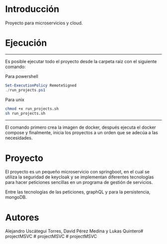 # Introducción

Proyecto para microservicios y cloud.

# Ejecución

---
Es posible ejecutar todo el proyecto desde la carpeta raiz con el siguiente comando:

Para powershell
```ps1
Set-ExecutionPolicy RemoteSigned
./run_projects.ps1
```

Para unix
```sh
chmod +x run_projects.sh
sh run_projects.sh
```

---

El comando primero crea la imagen de docker, después ejecuta el docker compose y finalmente, inicia los proyectos a un orden que se adecúa a las necesidades.

# Proyecto

El proyecto es un pequeño microservicio con springboot, en el cual se utiliza la seguridad de keycloak y se implementan diferentes tecnologías para hacer peticiones sencillas en un programa de gestión de servicios.

Entre las tecnologías de las peticiones, graphQL y para la persistencia, mongoDB.

# Autores

Alejandro Uscátegui Torres, David Pérez Medina y Lukas Quintero#   p r o j e c t M S V C  
 #   p r o j e c t M S V C  
 #   p r o j e c t M S V C  
 
